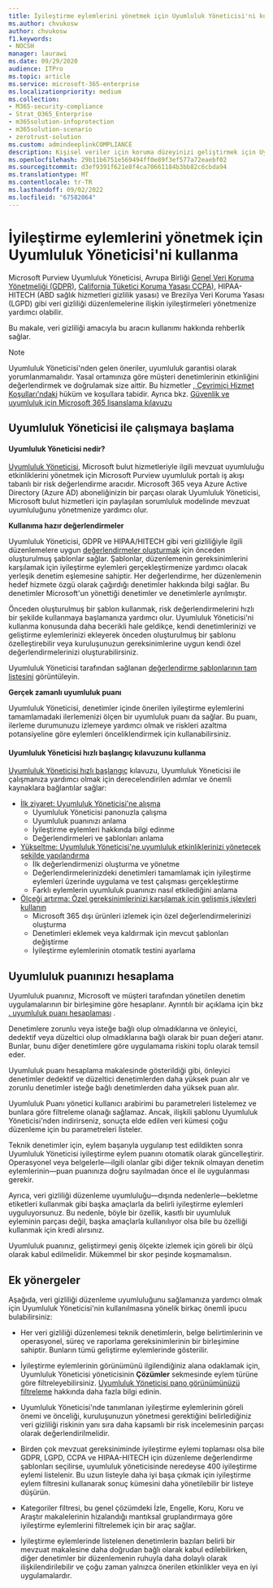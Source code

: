 ```yaml
---
title: İyileştirme eylemlerini yönetmek için Uyumluluk Yöneticisi'ni kullanma
ms.author: chvukosw
author: chvukosw
f1.keywords:
- NOCSH
manager: laurawi
ms.date: 09/29/2020
audience: ITPro
ms.topic: article
ms.service: microsoft-365-enterprise
ms.localizationpriority: medium
ms.collection:
- M365-security-compliance
- Strat_O365_Enterprise
- m365solution-infoprotection
- m365solution-scenario
- zerotrust-solution
ms.custom: admindeeplinkCOMPLIANCE
description: Kişisel veriler için koruma düzeyinizi geliştirmek için Uyumluluk Puanı ve Uyumluluk Yöneticisi'ni kullanmayı öğrenin.
ms.openlocfilehash: 29b11b6751e569494ff0e89f3ef577a72eaebf02
ms.sourcegitcommit: d3ef9391f621e8f4ca70661184b3bb82c6cbda94
ms.translationtype: MT
ms.contentlocale: tr-TR
ms.lasthandoff: 09/02/2022
ms.locfileid: "67582064"
---
```

# <a name="use-compliance-manager-to-manage-improvement-actions"></a>İyileştirme eylemlerini yönetmek için Uyumluluk Yöneticisi'ni kullanma

Microsoft Purview Uyumluluk Yöneticisi, Avrupa Birliği [Genel Veri Koruma Yönetmeliği (GDPR)](/compliance/regulatory/gdpr), [California Tüketici Koruma Yasası CCPA)](/compliance/regulatory/ccpa-faq), HIPAA-HITECH (ABD sağlık hizmetleri gizlilik yasası) ve Brezilya Veri Koruma Yasası (LGPD) gibi veri gizliliği düzenlemelerine ilişkin iyileştirmeleri yönetmenize yardımcı olabilir.

Bu makale, veri gizliliği amacıyla bu aracın kullanımı hakkında rehberlik sağlar.

> [!NOTE]
> Uyumluluk Yöneticisi'nden gelen öneriler, uyumluluk garantisi olarak yorumlanmamalıdır. Yasal ortamınıza göre müşteri denetimlerinin etkinliğini değerlendirmek ve doğrulamak size aittir. Bu hizmetler [, Çevrimiçi Hizmet Koşulları'ndaki](https://go.microsoft.com/fwlink/?linkid=2108910) hüküm ve koşullara tabidir. Ayrıca bkz. [Güvenlik ve uyumluluk için Microsoft 365 lisanslama kılavuzu](/office365/servicedescriptions/microsoft-365-service-descriptions/microsoft-365-tenantlevel-services-licensing-guidance/microsoft-365-security-compliance-licensing-guidance#compliance-manager)

## <a name="getting-started-with-compliance-manager"></a>Uyumluluk Yöneticisi ile çalışmaya başlama

#### <a name="what-is-compliance-manager"></a>Uyumluluk Yöneticisi nedir?

[Uyumluluk Yöneticisi](../compliance/compliance-manager.md), Microsoft bulut hizmetleriyle ilgili mevzuat uyumluluğu etkinliklerini yönetmek için Microsoft Purview uyumluluk portalı iş akışı tabanlı bir risk değerlendirme aracıdır. Microsoft 365 veya Azure Active Directory (Azure AD) aboneliğinizin bir parçası olarak Uyumluluk Yöneticisi, Microsoft bulut hizmetleri için paylaşılan sorumluluk modelinde mevzuat uyumluluğunu yönetmenize yardımcı olur.

**Kullanıma hazır değerlendirmeler**

Uyumluluk Yöneticisi, GDPR ve HIPAA/HITECH gibi veri gizliliğiyle ilgili düzenlemelere uygun [değerlendirmeler oluşturmak](../compliance/compliance-manager-assessments.md) için önceden oluşturulmuş şablonlar sağlar. Şablonlar, düzenlemenin gereksinimlerini karşılamak için iyileştirme eylemleri gerçekleştirmenize yardımcı olacak yerleşik denetim eşlemesine sahiptir. Her değerlendirme, her düzenlemenin hedef hizmete özgü olarak çağırdığı denetimler hakkında bilgi sağlar. Bu denetimler Microsoft'un yönettiği denetimler ve denetimlerle ayrılmıştır.

Önceden oluşturulmuş bir şablon kullanmak, risk değerlendirmelerini hızlı bir şekilde kullanmaya başlamanıza yardımcı olur. Uyumluluk Yöneticisi'ni kullanma konusunda daha becerikli hale geldikçe, kendi denetimlerinizi ve geliştirme eylemlerinizi ekleyerek önceden oluşturulmuş bir şablonu özelleştirebilir veya kuruluşunuzun gereksinimlerine uygun kendi özel değerlendirmelerinizi oluşturabilirsiniz.

Uyumluluk Yöneticisi tarafından sağlanan [değerlendirme şablonlarının tam listesini](../compliance/compliance-manager-templates-list.md) görüntüleyin.

**Gerçek zamanlı uyumluluk puanı**

Uyumluluk Yöneticisi, denetimler içinde önerilen iyileştirme eylemlerini tamamlamadaki ilerlemenizi ölçen bir uyumluluk puanı da sağlar. Bu puanı, ilerleme durumunuzu izlemeye yardımcı olmak ve riskleri azaltma potansiyeline göre eylemleri önceliklendirmek için kullanabilirsiniz.

#### <a name="use-the-compliance-manager-quickstart-guide"></a>Uyumluluk Yöneticisi hızlı başlangıç kılavuzunu kullanma

[Uyumluluk Yöneticisi hızlı başlangıç](../compliance/compliance-manager-quickstart.md) kılavuzu, Uyumluluk Yöneticisi ile çalışmanıza yardımcı olmak için derecelendirilen adımlar ve önemli kaynaklara bağlantılar sağlar:

- [İlk ziyaret: Uyumluluk Yöneticisi'ne alışma](../compliance/compliance-manager-quickstart.md#first-visit-get-to-know-compliance-manager)
    - Uyumluluk Yöneticisi panonuzla çalışma
    - Uyumluluk puanınızı anlama
    - İyileştirme eylemleri hakkında bilgi edinme
    - Değerlendirmeleri ve şablonları anlama
- [Yükseltme: Uyumluluk Yöneticisi'ne uyumluluk etkinliklerinizi yönetecek şekilde yapılandırma](../compliance/compliance-manager-quickstart.md#ramping-up-configure-compliance-manager-to-manage-your-compliance-activities)
    - İlk değerlendirmenizi oluşturma ve yönetme
    - Değerlendirmelerinizdeki denetimleri tamamlamak için iyileştirme eylemleri üzerinde uygulama ve test çalışması gerçekleştirme
    - Farklı eylemlerin uyumluluk puanınızı nasıl etkilediğini anlama
- [Ölçeği artırma: Özel gereksinimlerinizi karşılamak için gelişmiş işlevleri kullanın](../compliance/compliance-manager-quickstart.md#scaling-up-use-advanced-functionality-to-meet-your-custom-needs)
    - Microsoft 365 dışı ürünleri izlemek için özel değerlendirmelerinizi oluşturma
    - Denetimleri eklemek veya kaldırmak için mevcut şablonları değiştirme
    - İyileştirme eylemlerinin otomatik testini ayarlama

## <a name="how-your-compliance-score-is-calculated"></a>Uyumluluk puanınızı hesaplama

Uyumluluk puanınız, Microsoft ve müşteri tarafından yönetilen denetim uygulamalarının bir birleşimine göre hesaplanır. Ayrıntılı bir açıklama için bkz [. uyumluluk puanı hesaplaması](../compliance/compliance-score-calculation.md) .

Denetimlere zorunlu veya isteğe bağlı olup olmadıklarına ve önleyici, dedektif veya düzeltici olup olmadıklarına bağlı olarak bir puan değeri atanır. Bunlar, bunu diğer denetimlere göre uygulamama riskini toplu olarak temsil eder.

Uyumluluk puanı hesaplama makalesinde gösterildiği gibi, önleyici denetimler dedektif ve düzeltici denetimlerden daha yüksek puan alır ve zorunlu denetimler isteğe bağlı denetimlerden daha yüksek puan alır.

Uyumluluk Puanı yönetici kullanıcı arabirimi bu parametreleri listelemez ve bunlara göre filtreleme olanağı sağlamaz. Ancak, ilişkili şablonu Uyumluluk Yöneticisi'nden indirirseniz, sonuçta elde edilen veri kümesi çoğu düzenleme için bu parametreleri listeler.

Teknik denetimler için, eylem başarıyla uygulanıp test edildikten sonra Uyumluluk Yöneticisi iyileştirme eylem puanını otomatik olarak güncelleştirir. Operasyonel veya belgelerle&mdash;ilgili olanlar gibi diğer teknik olmayan denetim eylemlerinin&mdash;puan puanınıza doğru sayılmadan önce el ile uygulanması gerekir.

Ayrıca, veri gizliliği düzenleme uyumluluğu&mdash;dışında nedenlerle&mdash;bekletme etiketleri kullanmak gibi başka amaçlarla da belirli iyileştirme eylemleri uyguluyorsunuz. Bu nedenle, böyle bir özellik, kasıtlı bir uyumluluk eyleminin parçası değil, başka amaçlarla kullanılıyor olsa bile bu özelliği kullanmak için kredi alırsınız.

Uyumluluk puanınız, geliştirmeyi geniş ölçekte izlemek için göreli bir ölçü olarak kabul edilmelidir. Mükemmel bir skor peşinde koşmamalısın.

## <a name="additional-guidance"></a>Ek yönergeler

Aşağıda, veri gizliliği düzenleme uyumluluğunu sağlamanıza yardımcı olmak için Uyumluluk Yöneticisi'nin kullanılmasına yönelik birkaç önemli ipucu bulabilirsiniz:

- Her veri gizliliği düzenlemesi teknik denetimlerin, belge belirtimlerinin ve operasyonel, süreç ve raporlama gereksinimlerinin bir birleşimine sahiptir. Bunların tümü geliştirme eylemlerinde gösterilir.

- İyileştirme eylemlerinin görünümünü ilgilendiğiniz alana odaklamak için, Uyumluluk Yöneticisi yöneticisinin **Çözümler** sekmesinde eylem türüne göre filtreleyebilirsiniz. [Uyumluluk Yöneticisi pano görünümünüzü filtreleme](../compliance/compliance-manager-setup.md#filtering-your-dashboard-view) hakkında daha fazla bilgi edinin.

- Uyumluluk Yöneticisi'nde tanımlanan iyileştirme eylemlerinin göreli önemi ve önceliği, kuruluşunuzun yönetmesi gerektiğini belirlediğiniz veri gizliliği riskinin yanı sıra daha kapsamlı bir risk incelemesinin parçası olarak değerlendirilmelidir.

- Birden çok mevzuat gereksiniminde iyileştirme eylemi toplaması olsa bile GDPR, LGPD, CCPA ve HIPAA-HITECH için düzenleme değerlendirme şablonları seçilirse, uyumluluk yöneticisinde neredeyse 400 iyileştirme eylemi listelenir. Bu uzun listeyle daha iyi başa çıkmak için iyileştirme eylem filtresini kullanarak sonuç kümesini daha yönetilebilir bir listeye düşürün.

- Kategoriler filtresi, bu genel çözümdeki İzle, Engelle, Koru, Koru ve Araştır makalelerinin hizalandığı mantıksal gruplandırmaya göre iyileştirme eylemlerini filtrelemek için bir araç sağlar.

- İyileştirme eylemlerinde listelenen denetimlerin bazıları belirli bir mevzuat makalesine daha doğrudan bağlı olarak kabul edilebilirken, diğer denetimler bir düzenlemenin ruhuyla daha dolaylı olarak ilişkilendirilebilir ve çoğu zaman yalnızca önerilen etkinlikler veya en iyi uygulamalardır.